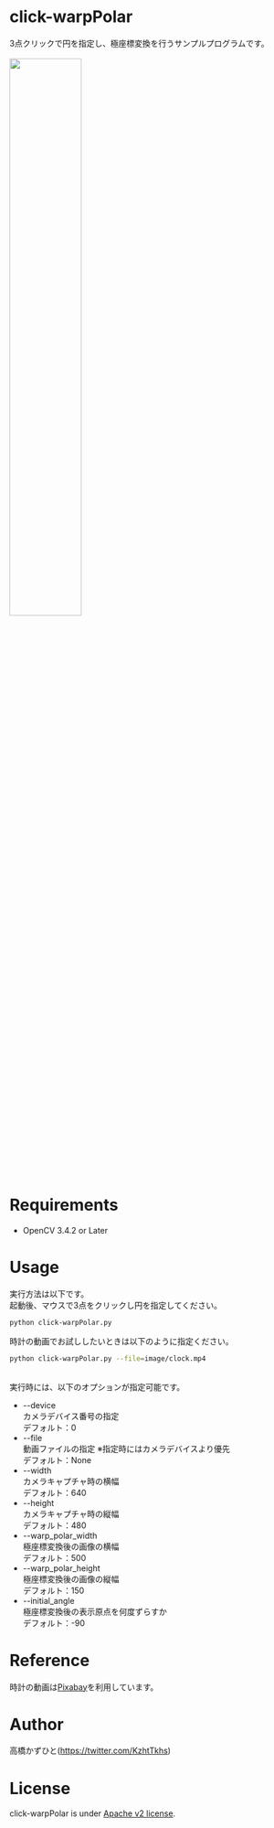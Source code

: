 # click-warpPolar
3点クリックで円を指定し、極座標変換を行うサンプルプログラムです。<br><br>
<img src="https://user-images.githubusercontent.com/37477845/120346347-4187c800-c336-11eb-8c1b-c5c382ac2f62.gif" width="50%">

# Requirements
* OpenCV 3.4.2 or Later

# Usage
実行方法は以下です。<br>
起動後、マウスで3点をクリックし円を指定してください。<br>
```bash
python click-warpPolar.py
```
時計の動画でお試ししたいときは以下のように指定ください。
```bash
python click-warpPolar.py --file=image/clock.mp4
```
<br>
実行時には、以下のオプションが指定可能です。

* --device<br>
カメラデバイス番号の指定<br>
デフォルト：0
* --file<br>
動画ファイルの指定 ※指定時にはカメラデバイスより優先<br>
デフォルト：None
* --width<br>
カメラキャプチャ時の横幅<br>
デフォルト：640
* --height<br>
カメラキャプチャ時の縦幅<br>
デフォルト：480
* --warp_polar_width<br>
極座標変換後の画像の横幅<br>
デフォルト：500
* --warp_polar_height<br>
極座標変換後の画像の縦幅<br>
デフォルト：150
* --initial_angle<br>
極座標変換後の表示原点を何度ずらすか<br>
デフォルト：-90

# Reference
時計の動画は[Pixabay](https://pixabay.com/ja/videos/%E6%99%82%E9%96%93-%E3%82%AF%E3%83%AD%E3%83%83%E3%82%AF-%E6%99%82%E8%A8%88-%E3%83%AB%E3%83%BC%E3%83%97-15604/)を利用しています。

# Author
高橋かずひと(https://twitter.com/KzhtTkhs)
 
# License 
click-warpPolar is under [Apache v2 license](LICENSE).

